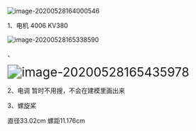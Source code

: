 ![image-20200528164000546](C:\Users\DELL\AppData\Roaming\Typora\typora-user-images\image-20200528164000546.png)

1、电机 4006 KV380

![image-20200528165338590](C:\Users\DELL\AppData\Roaming\Typora\typora-user-images\image-20200528165338590.png)

、

<img src="C:\Users\DELL\AppData\Roaming\Typora\typora-user-images\image-20200528165435978.png" alt="image-20200528165435978" style="zoom:200%;" />





2、电调 暂时不用搜，不会在建模里画出来

3、螺旋桨

直径33.02cm  螺距11.176cm

